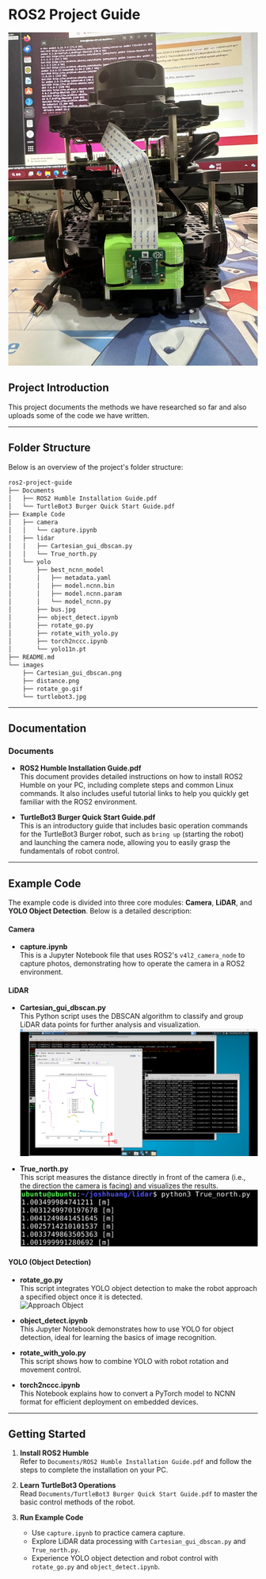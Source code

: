 # ROS2 Project Guide

![TurtleBot3 Burger](https://github.com/910514/ros2-project-guide/blob/main/images/turtlebot3.jpg)

## Project Introduction

This project documents the methods we have researched so far and also uploads some of the code we have written.

---

## Folder Structure

Below is an overview of the project's folder structure:

```plaintext
ros2-project-guide
├── Documents
│   ├── ROS2 Humble Installation Guide.pdf
│   └── TurtleBot3 Burger Quick Start Guide.pdf
├── Example Code
│   ├── camera
│   │   └── capture.ipynb
│   ├── lidar
│   │   ├── Cartesian_gui_dbscan.py
│   │   └── True_north.py
│   └── yolo
│       ├── best_ncnn_model
│       │   ├── metadata.yaml
│       │   ├── model.ncnn.bin
│       │   ├── model.ncnn.param
│       │   └── model_ncnn.py
│       ├── bus.jpg
│       ├── object_detect.ipynb
│       ├── rotate_go.py
│       ├── rotate_with_yolo.py
│       ├── torch2nccc.ipynb
│       └── yolo11n.pt
├── README.md
└── images
    ├── Cartesian_gui_dbscan.png
    ├── distance.png
    ├── rotate_go.gif
    └── turtlebot3.jpg
```

---

## Documentation

### Documents

- **ROS2 Humble Installation Guide.pdf**  
  This document provides detailed instructions on how to install ROS2 Humble on your PC, including complete steps and common Linux commands. It also includes useful tutorial links to help you quickly get familiar with the ROS2 environment.

- **TurtleBot3 Burger Quick Start Guide.pdf**  
  This is an introductory guide that includes basic operation commands for the TurtleBot3 Burger robot, such as `bring up` (starting the robot) and launching the camera node, allowing you to easily grasp the fundamentals of robot control.

---

## Example Code

The example code is divided into three core modules: **Camera**, **LiDAR**, and **YOLO Object Detection**. Below is a detailed description:

#### Camera

- **capture.ipynb**  
  This is a Jupyter Notebook file that uses ROS2's `v4l2_camera_node` to capture photos, demonstrating how to operate the camera in a ROS2 environment.

#### LiDAR

- **Cartesian_gui_dbscan.py**  
  This Python script uses the DBSCAN algorithm to classify and group LiDAR data points for further analysis and visualization.  
  ![LiDAR Data Classification](https://github.com/910514/ros2-project-guide/blob/main/images/Cartesian_gui_dbscan.png)

- **True_north.py**  
  This script measures the distance directly in front of the camera (i.e., the direction the camera is facing) and visualizes the results.  
  ![Distance Measurement](https://github.com/910514/ros2-project-guide/blob/main/images/distance.png)

#### YOLO (Object Detection)

- **rotate_go.py**  
  This script integrates YOLO object detection to make the robot approach a specified object once it is detected.  
  ![Approach Object](https://github.com/910514/ros2-project-guide/blob/main/images/rotate_go.gif)

- **object_detect.ipynb**  
  This Jupyter Notebook demonstrates how to use YOLO for object detection, ideal for learning the basics of image recognition.

- **rotate_with_yolo.py**  
  This script shows how to combine YOLO with robot rotation and movement control.

- **torch2nccc.ipynb**  
  This Notebook explains how to convert a PyTorch model to NCNN format for efficient deployment on embedded devices.

---

## Getting Started

1. **Install ROS2 Humble**  
   Refer to `Documents/ROS2 Humble Installation Guide.pdf` and follow the steps to complete the installation on your PC.

2. **Learn TurtleBot3 Operations**  
   Read `Documents/TurtleBot3 Burger Quick Start Guide.pdf` to master the basic control methods of the robot.

3. **Run Example Code**  
   - Use `capture.ipynb` to practice camera capture.  
   - Explore LiDAR data processing with `Cartesian_gui_dbscan.py` and `True_north.py`.  
   - Experience YOLO object detection and robot control with `rotate_go.py` and `object_detect.ipynb`.
